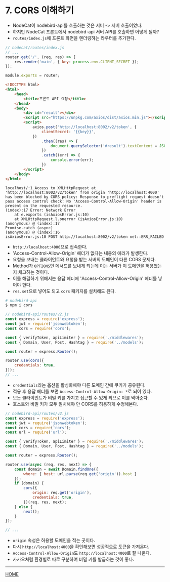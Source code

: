 # 7. CORS 이해하기

- NodeCat이 nodebird-api를 호출하는 것은 서버 -> 서버 호출이었다.
- 하지만 NodeCat 프론트에서 nodebird-api 서버 API를 호출하면 어떻게 될까?
- `routes/index.js`에 프론트 화면을 렌더링하는 라우터를 추가한다.

```js
// nodecat/routes/index.js
// ...
router.get('/', (req, res) => {
    res.render('main', { key: process.env.CLIENT_SECRET });
});

module.exports = router;
```

```html
<!DOCTYPE html>
<html>
    <head>
        <title>프론트 API 요청</title>
    </head>
    <body>
        <div id="result"></div>
        <script src="https://unpkg.com/axios/dist/axios.min.js"></script>
        <script>
            axios.post('http://localhost:8002/v2/token', {
                clientSecret: '{{key}}',
            })
                .then((res) => {
                    document.querySelector('#result').textContent = JSON.stringify(res.data);
                })
                .catch((err) => {
                    console.error(err);
                })
        </script>
    </body>
</html>
```

```
localhost/:1 Access to XMLHttpRequest at 'http://localhost:8002/v2/token' from origin 'http://localhost:4000' has been blocked by CORS policy: Response to preflight request doesn't pass access control check: No 'Access-Control-Allow-Origin' header is present on the requested resource.
(index):17 Error: Network Error
    at e.exports (isAxiosError.js:10)
    at XMLHttpRequest.l.onerror (isAxiosError.js:10)
(anonymous) @ (index):17
Promise.catch (async)
(anonymous) @ (index):16
isAxiosError.js:10 POST http://localhost:8002/v2/token net::ERR_FAILED
```

- `http://localhost:4000`으로 접속한다.
- 'Access-Control-Allow-Origin' 헤더가 없다는 내용의 에러가 발생한다.
- 요청을 보내는 클라이언트와 요청을 받는 서버의 도메인이 다른 CORS 문제다.
- Method가 `OPTIONS`인 메서드를 보내게 되는데 이는 서버가 이 도메인을 허용했는지 체크하는 것이다.
- 이를 해결하기 위해서는 응답 헤더에 'Access-Control-Allow-Origin' 헤더를 넣어야 한다.
- `res.set`으로 넣어도 되고 `cors` 패키지를 설치해도 된다.

```zsh
# nodebird-api
$ npm i cors
```

```js
// nodebird-api/routes/v2.js
const express = require('express');
const jwt = require('jsonwebtoken');
const cors = require('cors');

const { verifyToken, apiLimiter } = require('./middlewares');
const { Domain, User, Post, Hashtag } = require('../models');

const router = express.Router();

router.use(cors({
    credentials: true,
}));
// ...
```

- `credentials`라는 옵션을 활성화해야 다른 도메인 간에 쿠키가 공유된다.
- 적용 후 응답 헤더를 보면 `Access-Control-Allow-Origin: *`로 되어 있다.
- 모든 클라이언트가 비밀 키를 가지고 접근할 수 있게 되므로 이를 막아준다.
- 호스트와 비밀 키가 모두 일치해야 만 CORS를 허용하게 수정해본다.

```js
// nodebird-api/routes/v2.js
const express = require('express');
const jwt = require('jsonwebtoken');
const cors = require('cors');
const url = require('url');

const { verifyToken, apiLimiter } = require('./middlewares');
const { Domain, User, Post, Hashtag } = require('../models');

const router = express.Router();

router.use(async (req, res, next) => {
    const domain = await Domain.findOne({
        where: { host: url.parse(req.get('origin')).host }
    });
    if (domain) {
        cors({
            origin: req.get('origin'),
            credentials: true,
        })(req, res, next);
    } else {
        next();
    }
});

// ...
```

- `origin` 속성은 허용할 도메인을 적는 곳이다.
- 다시 `http://localhost:4000`을 확인해보면 성공적으로 토큰을 가져온다.
- `Access-Control-Allow-Origin`도 `http://localhost:4000`로 잘 나온다.
- 카카오처럼 환경별로 따로 구분하여 비밀 키를 발급하는 것이 좋다.

-----
[HOME](./index.md)